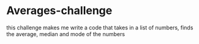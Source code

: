 # Averages-challenge
this challenge makes me write a code that takes in a list of numbers, finds the average, median and mode of the numbers
